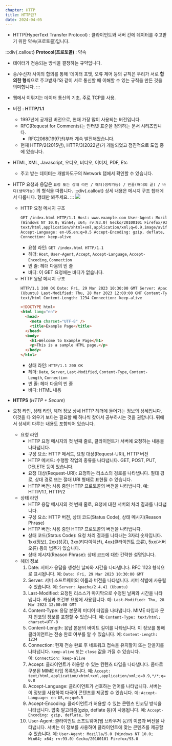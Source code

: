 ```yaml
---
chapter: HTTP
title: HTTP란?
date: 2024-04-05
---
```


- HTTP(HyperText Transfer Protocol) : 클라이언트와 서버 간에 데이터를 주고받기 위한 약속(프로토콜)입니다.

:::div{.callout}
**Protocol(프로토콜)** : 약속

- 데이터가 전송되는 방식을 결정하는 규약입니다.
- 송/수신자 사이의 합의를 통해 ‘데이터 포맷, 오류 제어 등의 규칙은 우리가 서로 **합의한 형식**으로 주고받자!’와 같이 서로 통신할 때 이해할 수 있는 규칙을 만든 것을 의미합니다.
  :::

- 웹에서 이뤄지는 데이터 통신의 기초. 주로 TCP를 사용.
- 버전 : **HTTP/1.1**
  - 1997년에 공개된 버전으로, 현재 가장 많이 사용되는 버전입니다.
  - RFC(Request for Comments)는 인터넷 표준을 정의하는 문서 시리즈입니다.
    - RFC2068(1997년)부터 계속 발전해왔습니다.
  - 현재 HTTP/2(2015년), HTTP/3(2022년)가 개발되었고 점진적으로 도입 중에 있습니다.
- HTML, XML, Javascript, 오디오, 비디오, 이미지, PDF, Etc
  - 주고 받는 데이터는 개발자도구의 Network 탭에서 확인할 수 있습니다.
- HTTP 요청과 응답은 `요청 또는 상태 라인 / 해더(생략가능) / 빈줄(해더의 끝) / 바디(생략가능)` 의 형식을 따릅니다.
  :::div{.callout}
  상세 내용은 메시지 구조 챕터에서 다룹니다. 형태만 봐주세요.
  :::
  ![](/images/basecamp-network/chapter05-1-1.png)
  - HTTP 요청 메시지 구조
    ```html
    GET /index.html HTTP/1.1 Host: www.example.com User-Agent: Mozilla/5.0
    (Windows NT 10.0; Win64; x64; rv:93.0) Gecko/20100101 Firefox/93.0 Accept:
    text/html,application/xhtml+xml,application/xml;q=0.9,image/avif,image/webp,*/*;q=0.8
    Accept-Language: en-US,en;q=0.5 Accept-Encoding: gzip, deflate, br
    Connection: keep-alive
    ```
    - 요청 라인: `GET /index.html HTTP/1.1`
    - 헤더: `Host`, `User-Agent`, `Accept`, `Accept-Language`, `Accept-Encoding`, `Connection`
    - 빈 줄: 헤더 다음의 빈 줄
    - 바디: 이 GET 요청에는 바디가 없습니다.
  - HTTP 응답 메시지 구조
    ```html
    HTTP/1.1 200 OK Date: Fri, 29 Mar 2023 10:30:00 GMT Server: Apache/2.4.41
    (Ubuntu) Last-Modified: Thu, 28 Mar 2023 12:00:00 GMT Content-Type:
    text/html Content-Length: 1234 Connection: keep-alive

    <!DOCTYPE html>
    <html lang="en">
      <head>
        <meta charset="UTF-8" />
        <title>Example Page</title>
      </head>
      <body>
        <h1>Welcome to Example Page</h1>
        <p>This is a sample HTML page.</p>
      </body>
    </html>
    ```
    - 상태 라인: `HTTP/1.1 200 OK`
    - 헤더: `Date`, `Server`, `Last-Modified`, `Content-Type`, `Content-Length`, `Connection`
    - 빈 줄: 헤더 다음의 빈 줄
    - 바디: HTML 내용
- **HTTPS** (_HTTP + Secure_)

- 요청 라인, 상태 라인, 헤더 정보 상세
  HTTP 헤더에 들어가는 정보의 상세입니다.
  이것을 다 외우기 보다는 필요할 때 하나씩 찾아서 공부하시는 것을 권합니다.
  뒤에서 상세히 다루는 내용도 포함되어 있습니다.
  - 요청 라인
    - HTTP 요청 메시지의 첫 번째 줄로, 클라이언트가 서버에 요청하는 내용을 나타냅니다.
    - 구성 요소: HTTP 메서드, 요청 대상(Request-URI), HTTP 버전
    - HTTP 메서드: 수행할 작업의 종류를 나타냅니다. GET, POST, PUT, DELETE 등이 있습니다.
    - 요청 대상(Request-URI): 요청하는 리소스의 경로를 나타냅니다. 절대 경로, 상대 경로 또는 절대 URI 형태로 표현될 수 있습니다.
    - HTTP 버전: 사용 중인 HTTP 프로토콜의 버전을 나타냅니다. 예: HTTP/1.1, HTTP/2
  - 상태 라인
    - HTTP 응답 메시지의 첫 번째 줄로, 요청에 대한 서버의 처리 결과를 나타냅니다.
    - 구성 요소: HTTP 버전, 상태 코드(Status Code), 상태 메시지(Reason Phrase)
    - HTTP 버전: 사용 중인 HTTP 프로토콜의 버전을 나타냅니다.
    - 상태 코드(Status Code): 요청 처리 결과를 나타내는 3자리 숫자입니다. 1xx(정보), 2xx(성공), 3xx(리다이렉션), 4xx(클라이언트 오류), 5xx(서버 오류) 등의 범주가 있습니다.
    - 상태 메시지(Reason Phrase): 상태 코드에 대한 간략한 설명입니다.
  - 헤더 정보
    1. Date: 서버가 응답을 생성한 날짜와 시간을 나타냅니다. RFC 1123 형식으로 표시됩니다. 예: `Date: Fri, 29 Mar 2023 10:30:00 GMT`
    2. Server: 서버 소프트웨어의 이름과 버전을 나타냅니다. 서버 식별에 사용될 수 있습니다. 예: `Server: Apache/2.4.41 (Ubuntu)`
    3. Last-Modified: 요청된 리소스가 마지막으로 수정된 날짜와 시간을 나타냅니다. 캐싱과 조건부 요청에 사용됩니다. 예: `Last-Modified: Thu, 28 Mar 2023 12:00:00 GMT`
    4. Content-Type: 응답 본문의 미디어 타입을 나타냅니다. MIME 타입과 문자 인코딩 정보를 포함할 수 있습니다. 예: `Content-Type: text/html; charset=UTF-8`
    5. Content-Length: 응답 본문의 바이트 길이를 나타냅니다. 이 정보를 통해 클라이언트는 전송 완료 여부를 알 수 있습니다. 예: `Content-Length: 1234`
    6. Connection: 현재 전송 완료 후 네트워크 접속을 유지할지 또는 닫을지를 나타냅니다. `keep-alive` 또는 `close` 값을 가질 수 있습니다. 예: `Connection: keep-alive`
    7. Accept: 클라이언트가 허용할 수 있는 컨텐츠 타입을 나타냅니다. 콤마로 구분된 MIME 타입 목록입니다. 예: `Accept: text/html,application/xhtml+xml,application/xml;q=0.9,*/*;q=0.8`
    8. Accept-Language: 클라이언트가 선호하는 언어를 나타냅니다. 서버는 이 정보를 사용하여 다국어 콘텐츠를 제공할 수 있습니다. 예: `Accept-Language: en-US,en;q=0.5`
    9. Accept-Encoding: 클라이언트가 허용할 수 있는 콘텐츠 인코딩 방식을 나타냅니다. 압축 알고리즘(gzip, deflate 등)이 사용됩니다. 예: `Accept-Encoding: gzip, deflate, br`
    10. User-Agent: 클라이언트 소프트웨어(웹 브라우저 등)의 이름과 버전을 나타냅니다. 서버는 이 정보를 사용하여 클라이언트에 맞는 콘텐츠를 제공할 수 있습니다. 예: `User-Agent: Mozilla/5.0 (Windows NT 10.0; Win64; x64; rv:93.0) Gecko/20100101 Firefox/93.0`
